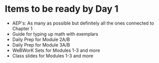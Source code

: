 # Items to be ready by Day 1

- AEP's: As many as possible but definitely all the ones connected to Chapter 1
- Guide for typing up math with exemplars
- Daily Prep for Module 2A/B
- Daily Prep for Module 3A/B
- WeBWorK Sets for Modules 1-3 and more 
- Class slides for Modules 1-3 and more 

<!--stackedit_data:
eyJoaXN0b3J5IjpbMTg3NDg5NTgxMCwtOTE0ODI2MTEyLC0xNz
Y5MTk1MDZdfQ==
-->